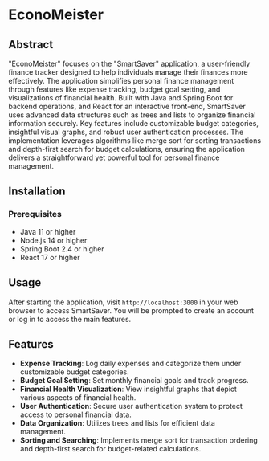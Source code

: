 # EconoMeister

## Abstract
"EconoMeister" focuses on the "SmartSaver" application, a user-friendly finance tracker designed to help individuals manage their finances more effectively. The application simplifies personal finance management through features like expense tracking, budget goal setting, and visualizations of financial health. Built with Java and Spring Boot for backend operations, and React for an interactive front-end, SmartSaver uses advanced data structures such as trees and lists to organize financial information securely. Key features include customizable budget categories, insightful visual graphs, and robust user authentication processes. The implementation leverages algorithms like merge sort for sorting transactions and depth-first search for budget calculations, ensuring the application delivers a straightforward yet powerful tool for personal finance management.

## Installation

### Prerequisites
- Java 11 or higher
- Node.js 14 or higher
- Spring Boot 2.4 or higher
- React 17 or higher

## Usage
After starting the application, visit `http://localhost:3000` in your web browser to access SmartSaver. You will be prompted to create an account or log in to access the main features.

## Features
- **Expense Tracking**: Log daily expenses and categorize them under customizable budget categories.
- **Budget Goal Setting**: Set monthly financial goals and track progress.
- **Financial Health Visualization**: View insightful graphs that depict various aspects of financial health.
- **User Authentication**: Secure user authentication system to protect access to personal financial data.
- **Data Organization**: Utilizes trees and lists for efficient data management.
- **Sorting and Searching**: Implements merge sort for transaction ordering and depth-first search for budget-related calculations.
